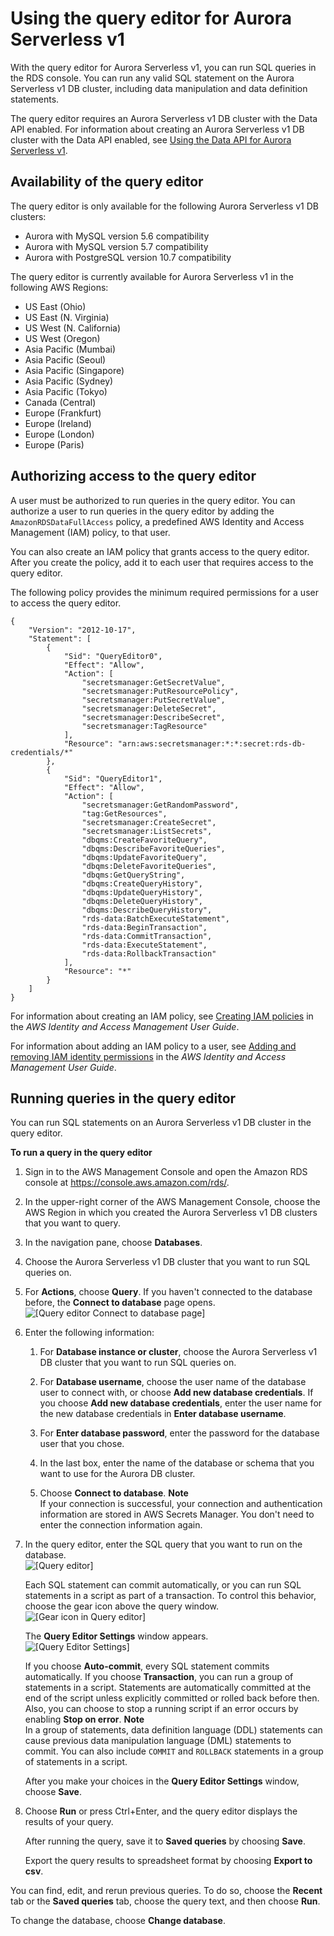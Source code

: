 # Using the query editor for Aurora Serverless v1<a name="query-editor"></a><a name="query_editor"></a>

With the query editor for Aurora Serverless v1, you can run SQL queries in the RDS console\. You can run any valid SQL statement on the Aurora Serverless v1 DB cluster, including data manipulation and data definition statements\.

The query editor requires an Aurora Serverless v1 DB cluster with the Data API enabled\. For information about creating an Aurora Serverless v1 DB cluster with the Data API enabled, see [Using the Data API for Aurora Serverless v1](data-api.md)\.

## Availability of the query editor<a name="query-editor.regions"></a>

The query editor is only available for the following Aurora Serverless v1 DB clusters:
+ Aurora with MySQL version 5\.6 compatibility
+ Aurora with MySQL version 5\.7 compatibility
+ Aurora with PostgreSQL version 10\.7 compatibility

The query editor is currently available for Aurora Serverless v1 in the following AWS Regions:
+ US East \(Ohio\)
+ US East \(N\. Virginia\)
+ US West \(N\. California\)
+ US West \(Oregon\)
+ Asia Pacific \(Mumbai\)
+ Asia Pacific \(Seoul\)
+ Asia Pacific \(Singapore\)
+ Asia Pacific \(Sydney\)
+ Asia Pacific \(Tokyo\)
+ Canada \(Central\)
+ Europe \(Frankfurt\)
+ Europe \(Ireland\)
+ Europe \(London\)
+ Europe \(Paris\)

## Authorizing access to the query editor<a name="query-editor.access"></a>

A user must be authorized to run queries in the query editor\. You can authorize a user to run queries in the query editor by adding the `AmazonRDSDataFullAccess` policy, a predefined AWS Identity and Access Management \(IAM\) policy, to that user\.

You can also create an IAM policy that grants access to the query editor\. After you create the policy, add it to each user that requires access to the query editor\.

The following policy provides the minimum required permissions for a user to access the query editor\.

```
{
    "Version": "2012-10-17",
    "Statement": [
        {
            "Sid": "QueryEditor0",
            "Effect": "Allow",
            "Action": [
                "secretsmanager:GetSecretValue",
                "secretsmanager:PutResourcePolicy",
                "secretsmanager:PutSecretValue",
                "secretsmanager:DeleteSecret",
                "secretsmanager:DescribeSecret",
                "secretsmanager:TagResource"
            ],
            "Resource": "arn:aws:secretsmanager:*:*:secret:rds-db-credentials/*"
        },
        {
            "Sid": "QueryEditor1",
            "Effect": "Allow",
            "Action": [
                "secretsmanager:GetRandomPassword",
                "tag:GetResources",
                "secretsmanager:CreateSecret",
                "secretsmanager:ListSecrets",
                "dbqms:CreateFavoriteQuery",
                "dbqms:DescribeFavoriteQueries",
                "dbqms:UpdateFavoriteQuery",
                "dbqms:DeleteFavoriteQueries",
                "dbqms:GetQueryString",
                "dbqms:CreateQueryHistory",
                "dbqms:UpdateQueryHistory",
                "dbqms:DeleteQueryHistory",
                "dbqms:DescribeQueryHistory",
                "rds-data:BatchExecuteStatement",
                "rds-data:BeginTransaction",
                "rds-data:CommitTransaction",
                "rds-data:ExecuteStatement",
                "rds-data:RollbackTransaction"
            ],
            "Resource": "*"
        }
    ]
}
```

For information about creating an IAM policy, see [Creating IAM policies](https://docs.aws.amazon.com/IAM/latest/UserGuide/access_policies_create.html) in the *AWS Identity and Access Management User Guide*\.

For information about adding an IAM policy to a user, see [Adding and removing IAM identity permissions](https://docs.aws.amazon.com/IAM/latest/UserGuide/access_policies_manage-attach-detach.html) in the *AWS Identity and Access Management User Guide*\.

## Running queries in the query editor<a name="query-editor.running"></a>

You can run SQL statements on an Aurora Serverless v1 DB cluster in the query editor\.

**To run a query in the query editor**

1. Sign in to the AWS Management Console and open the Amazon RDS console at [https://console\.aws\.amazon\.com/rds/](https://console.aws.amazon.com/rds/)\.

1. In the upper\-right corner of the AWS Management Console, choose the AWS Region in which you created the Aurora Serverless v1 DB clusters that you want to query\.

1. In the navigation pane, choose **Databases**\.

1. Choose the Aurora Serverless v1 DB cluster that you want to run SQL queries on\.

1. For **Actions**, choose **Query**\. If you haven't connected to the database before, the **Connect to database** page opens\.  
![\[Query editor Connect to database page\]](http://docs.aws.amazon.com/AmazonRDS/latest/AuroraUserGuide/images/query-editor-connect.png)

1. Enter the following information:

   1. For **Database instance or cluster**, choose the Aurora Serverless v1 DB cluster that you want to run SQL queries on\.

   1. For **Database username**, choose the user name of the database user to connect with, or choose **Add new database credentials**\. If you choose **Add new database credentials**, enter the user name for the new database credentials in **Enter database username**\.

   1. For **Enter database password**, enter the password for the database user that you chose\.

   1. In the last box, enter the name of the database or schema that you want to use for the Aurora DB cluster\.

   1. Choose **Connect to database**\.
**Note**  
If your connection is successful, your connection and authentication information are stored in AWS Secrets Manager\. You don't need to enter the connection information again\.

1. In the query editor, enter the SQL query that you want to run on the database\.  
![\[Query editor\]](http://docs.aws.amazon.com/AmazonRDS/latest/AuroraUserGuide/images/query-editor.png)

   Each SQL statement can commit automatically, or you can run SQL statements in a script as part of a transaction\. To control this behavior, choose the gear icon above the query window\.   
![\[Gear icon in Query editor\]](http://docs.aws.amazon.com/AmazonRDS/latest/AuroraUserGuide/images/query-editor-gear.png)

   The **Query Editor Settings** window appears\.  
![\[Query Editor Settings\]](http://docs.aws.amazon.com/AmazonRDS/latest/AuroraUserGuide/images/query-editor-settings.png)

   If you choose **Auto\-commit**, every SQL statement commits automatically\. If you choose **Transaction**, you can run a group of statements in a script\. Statements are automatically committed at the end of the script unless explicitly committed or rolled back before then\. Also, you can choose to stop a running script if an error occurs by enabling **Stop on error**\.
**Note**  
In a group of statements, data definition language \(DDL\) statements can cause previous data manipulation language \(DML\) statements to commit\. You can also include `COMMIT` and `ROLLBACK` statements in a group of statements in a script\.

   After you make your choices in the **Query Editor Settings** window, choose **Save**\.

1. Choose **Run** or press Ctrl\+Enter, and the query editor displays the results of your query\.

   After running the query, save it to **Saved queries** by choosing **Save**\.

   Export the query results to spreadsheet format by choosing **Export to csv**\.

You can find, edit, and rerun previous queries\. To do so, choose the **Recent** tab or the **Saved queries** tab, choose the query text, and then choose **Run**\.

To change the database, choose **Change database**\.